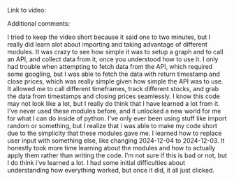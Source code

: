 Link to video:

Additional comments:

I tried to keep the video short because it said one to two minutes, but I really did learn alot about importing and taking advantage of different modules.
It was crazy to see how simple it was to setup a graph and to call an API, and collect data from it, once you understood how to use it.
I only had trouble when attempting to fetch data from the API, which required some googling, but I was able to fetch the data with return timestamp and close prices,
which was really simple given how simple the API was to use. It allowed me to call different timeframes, track different stocks, and grab the data from timestamps and
closing prices seamlessly. 
I know this code may not look like a lot, but I really do think that I have learned a lot from it. I've never used these modules before, and it unlocked a new world for 
me for what I can do inside of python. I've only ever been using stuff like import random or something, but I realize that i was able to make my code short due to the 
simplicity that these modules gave me.
I learned how to replace user input with something else, like changing 2024-12-04 to 2024-12-03.
It honestly took more time learning about the modules and how to actually apply them rather than writing the code. I'm not sure if this is bad or not, but I do think
i've learned a lot. I had some initial difficulties about understanding how everything worked, but once it did, it all just clicked.

